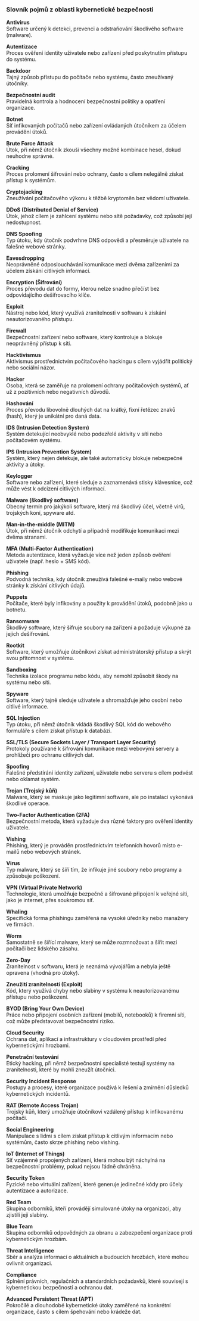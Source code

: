 ### Slovník pojmů z oblasti kybernetické bezpečnosti

**Antivirus**  
Software určený k detekci, prevenci a odstraňování škodlivého software (malware).

**Autentizace**  
Proces ověření identity uživatele nebo zařízení před poskytnutím přístupu do systému.

**Backdoor**  
Tajný způsob přístupu do počítače nebo systému, často zneužívaný útočníky.

**Bezpečnostní audit**  
Pravidelná kontrola a hodnocení bezpečnostní politiky a opatření organizace.

**Botnet**  
Síť infikovaných počítačů nebo zařízení ovládaných útočníkem za účelem provádění útoků.

**Brute Force Attack**  
Útok, při němž útočník zkouší všechny možné kombinace hesel, dokud neuhodne správné.

**Cracking**  
Proces prolomení šifrování nebo ochrany, často s cílem nelegálně získat přístup k systémům.

**Cryptojacking**  
Zneužívání počítačového výkonu k těžbě kryptoměn bez vědomí uživatele.

**DDoS (Distributed Denial of Service)**  
Útok, jehož cílem je zahlcení systému nebo sítě požadavky, což způsobí její nedostupnost.

**DNS Spoofing**  
Typ útoku, kdy útočník podvrhne DNS odpovědi a přesměruje uživatele na falešné webové stránky.

**Eavesdropping**  
Neoprávněné odposlouchávání komunikace mezi dvěma zařízeními za účelem získání citlivých informací.

**Encryption (Šifrování)**  
Proces převodu dat do formy, kterou nelze snadno přečíst bez odpovídajícího dešifrovacího klíče.

**Exploit**  
Nástroj nebo kód, který využívá zranitelnosti v softwaru k získání neautorizovaného přístupu.

**Firewall**  
Bezpečnostní zařízení nebo software, který kontroluje a blokuje neoprávněný přístup k síti.

**Hacktivismus**  
Aktivismus prostřednictvím počítačového hackingu s cílem vyjádřit politický nebo sociální názor.

**Hacker**  
Osoba, která se zaměřuje na prolomení ochrany počítačových systémů, ať už z pozitivních nebo negativních důvodů.

**Hashování**  
Proces převodu libovolně dlouhých dat na krátký, fixní řetězec znaků (hash), který je unikátní pro daná data.

**IDS (Intrusion Detection System)**  
Systém detekující neobvyklé nebo podezřelé aktivity v síti nebo počítačovém systému.

**IPS (Intrusion Prevention System)**  
Systém, který nejen detekuje, ale také automaticky blokuje nebezpečné aktivity a útoky.

**Keylogger**  
Software nebo zařízení, které sleduje a zaznamenává stisky klávesnice, což může vést k odcizení citlivých informací.

**Malware (škodlivý software)**  
Obecný termín pro jakýkoli software, který má škodlivý účel, včetně virů, trojských koní, spyware atd.

**Man-in-the-middle (MITM)**  
Útok, při němž útočník odchytí a případně modifikuje komunikaci mezi dvěma stranami.

**MFA (Multi-Factor Authentication)**  
Metoda autentizace, která vyžaduje více než jeden způsob ověření uživatele (např. heslo + SMS kód).

**Phishing**  
Podvodná technika, kdy útočník zneužívá falešné e-maily nebo webové stránky k získání citlivých údajů.

**Puppets**  
Počítače, které byly infikovány a použity k provádění útoků, podobně jako u botnetu.

**Ransomware**  
Škodlivý software, který šifruje soubory na zařízení a požaduje výkupné za jejich dešifrování.

**Rootkit**  
Software, který umožňuje útočníkovi získat administrátorský přístup a skrýt svou přítomnost v systému.

**Sandboxing**  
Technika izolace programu nebo kódu, aby nemohl způsobit škody na systému nebo síti.

**Spyware**  
Software, který tajně sleduje uživatele a shromažďuje jeho osobní nebo citlivé informace.

**SQL Injection**  
Typ útoku, při němž útočník vkládá škodlivý SQL kód do webového formuláře s cílem získat přístup k databázi.

**SSL/TLS (Secure Sockets Layer / Transport Layer Security)**  
Protokoly používané k šifrování komunikace mezi webovými servery a prohlížeči pro ochranu citlivých dat.

**Spoofing**  
Falešné předstírání identity zařízení, uživatele nebo serveru s cílem podvést nebo oklamat systém.

**Trojan (Trojský kůň)**  
Malware, který se maskuje jako legitimní software, ale po instalaci vykonává škodlivé operace.

**Two-Factor Authentication (2FA)**  
Bezpečnostní metoda, která vyžaduje dva různé faktory pro ověření identity uživatele.

**Vishing**  
Phishing, který je prováděn prostřednictvím telefonních hovorů místo e-mailů nebo webových stránek.

**Virus**  
Typ malware, který se šíří tím, že infikuje jiné soubory nebo programy a způsobuje poškození.

**VPN (Virtual Private Network)**  
Technologie, která umožňuje bezpečné a šifrované připojení k veřejné síti, jako je internet, přes soukromou síť.

**Whaling**  
Specifická forma phishingu zaměřená na vysoké úředníky nebo manažery ve firmách.

**Worm**  
Samostatně se šířící malware, který se může rozmnožovat a šířit mezi počítači bez lidského zásahu.

**Zero-Day**  
Zranitelnost v softwaru, která je neznámá vývojářům a nebyla ještě opravena (vhodná pro útoky).

**Zneužití zranitelnosti (Exploit)**  
Kód, který využívá chyby nebo slabiny v systému k neautorizovanému přístupu nebo poškození.

**BYOD (Bring Your Own Device)**  
Práce nebo připojení osobních zařízení (mobilů, notebooků) k firemní síti, což může představovat bezpečnostní riziko.

**Cloud Security**  
Ochrana dat, aplikací a infrastruktury v cloudovém prostředí před kybernetickými hrozbami.

**Penetrační testování**  
Etický hacking, při němž bezpečnostní specialisté testují systémy na zranitelnosti, které by mohli zneužít útočníci.

**Security Incident Response**  
Postupy a procesy, které organizace používá k řešení a zmírnění důsledků kybernetických incidentů.

**RAT (Remote Access Trojan)**  
Trojský kůň, který umožňuje útočníkovi vzdálený přístup k infikovanému počítači.

**Social Engineering**  
Manipulace s lidmi s cílem získat přístup k citlivým informacím nebo systémům, často skrze phishing nebo vishing.

**IoT (Internet of Things)**  
Síť vzájemně propojených zařízení, která mohou být náchylná na bezpečnostní problémy, pokud nejsou řádně chráněna.

**Security Token**  
Fyzické nebo virtuální zařízení, které generuje jedinečné kódy pro účely autentizace a autorizace.

**Red Team**  
Skupina odborníků, kteří provádějí simulované útoky na organizaci, aby zjistili její slabiny.

**Blue Team**  
Skupina odborníků odpovědných za obranu a zabezpečení organizace proti kybernetickým hrozbám.

**Threat Intelligence**  
Sběr a analýza informací o aktuálních a budoucích hrozbách, které mohou ovlivnit organizaci.

**Compliance**  
Splnění právních, regulačních a standardních požadavků, které souvisejí s kybernetickou bezpečností a ochranou dat.

**Advanced Persistent Threat (APT)**  
Pokročilé a dlouhodobé kybernetické útoky zaměřené na konkrétní organizace, často s cílem špehování nebo krádeže dat.